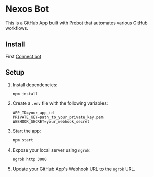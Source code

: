 # Nexos Bot

This is a GitHub App built with [Probot](https://github.com/probot/probot) that automates various GitHub workflows.

## Install

First [Connect bot](https://github.com/apps/nexos-bot)

## Setup

1. Install dependencies:

    ```bash
    npm install
    ```

2. Create a `.env` file with the following variables:

    ```
    APP_ID=your_app_id
    PRIVATE_KEY=path_to_your_private_key.pem
    WEBHOOK_SECRET=your_webhook_secret
    ```

3. Start the app:

    ```bash
    npm start
    ```

4. Expose your local server using `ngrok`:

    ```bash
    ngrok http 3000
    ```

5. Update your GitHub App's Webhook URL to the `ngrok` URL.
